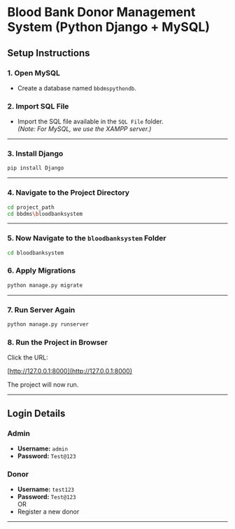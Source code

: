 # Blood Bank Donor Management System (Python Django + MySQL)

## Setup Instructions

### 1. Open MySQL

- Create a database named `bbdmspythondb`.

### 2. Import SQL File

- Import the SQL file available in the `SQL File` folder.  
  *(Note: For MySQL, we use the XAMPP server.)*

---

### 3. Install Django

```bash
pip install Django
```

---

### 4. Navigate to the Project Directory

```bash
cd project_path
cd bbdms\bloodbanksystem
```

---

### 5. Now Navigate to the `bloodbanksystem` Folder

```bash
cd bloodbanksystem
```


### 6. Apply Migrations

```bash
python manage.py migrate
```

---

### 7. Run Server Again

```bash
python manage.py runserver
```

### 8. Run the Project in Browser

Click the URL:

[http://127.0.0.1:8000](http://127.0.0.1:8000)

The project will now run.

---

## Login Details

### Admin

- **Username:** `admin`  
- **Password:** `Test@123`

### Donor

- **Username:** `test123`  
- **Password:** `Test@123`  
  OR  
- Register a new donor

---
